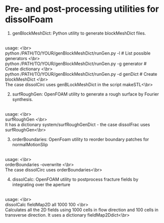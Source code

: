 # Pre- and post-processing utilities for dissolFoam

1) genBlockMeshDict: Python utility to generate blockMeshDict files.
<br>
usage:
<\br><br>
    python /PATH/TO/YOUR/genBlockMeshDict/runGen.py -l              # List possible generators
<\br><br>
    python /PATH/TO/YOUR/genBlockMeshDict/runGen.py -g generator    # Create dictionary
<\br><br>
    python /PATH/TO/YOUR/genBlockMeshDict/runGen.py -d genDict      # Create blockMeshDict
<\br><br>
The case dissolCirc uses genBLockMeshDict in the script makeSTL<\br>

2) surfRoughGen: OpenFOAM utility to generate a rough surface by Fourier synthesis.
<br>
usage:
<\br><br>
    surfRoughGen
<\br><br>
It has a dictionary system/surfRoughGenDict - the case dissolFrac uses surfRoughGen<\br>

3) orderBoundaries: OpenFoam utility to reorder boundary patches for normalMotionSlip
<br>
usage:
<\br><br>
    orderBoundaries -overwrite
<\br><br>
The case dissolCirc uses orderBoundaries<\br>

4) dissolCalc: OpenFOAM utility to postprocess fracture fields by integrating over the aperture
<br>
usage:
<\br><br>
    dissolCalc fieldMap2D all 1000 100
<\br><br>
Calculates all the 2D fields using 1000 cells in flow direction and 100 cells in transverse direction. It uses a dictionary fieldMap2Ddict<\br>


